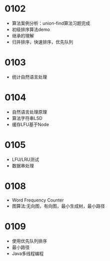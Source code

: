 # 0102
- 算法案例分析：union-find算法习题完成
- 初级排序算法demo
- 继承的理解
- 归并排序，快速排序，优先队列

# 0103
- 统计自然语言处理

# 0104
- 自然语言处理原理
- 算法字符串LSD
- 缓存LFU基于Node

# 0105
- LFU/LRU测试
- 数据串处理

# 0108
- Word Frequency Counter
- 图算法:无向图，有向图，最小生成树，最小路径

# 0109
- 使用优先队列排序
- 最小路径
- Java多线程编程
